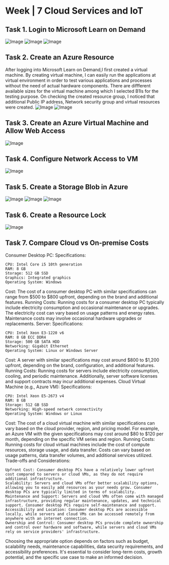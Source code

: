 
# Week | 7 Cloud Services and IoT
## Task 1. Login to Microsoft Learn on Demand
![Image](./images/lab7task11.png) 
![Image](./images/lab7task12.png) 
![Image](./images/lab7task13.png) 

## Task 2. Create an Azure Resource    
After logging into Microsoft Learn on Demand,I first created a virtual machine. By creating virtual machine, I can easily run the applications at virtual environment in order to test various applications and processes without the need of actual hardware components. There are diffferent available sizes for the virtual machine among which I selected B1ls for the testing purpose. On checking the created resource group, I noticed that additional Public IP address, Network security group and virtual resources were created. 
![Image](./images/t72.png) 
![Image](./images/t73.png) 



## Task 3. Create an Azure Virtual Machine and Allow Web Access    
![Image](./images/t74.png) 


## Task 4. Configure Network Access to VM  
![Image](./images/t741.png) 

## Task 5. Create a Storage Blob in Azure  
![Image](./images/t75.png) 
![Image](./images/t751.png) 
![Image](./images/t752.png) 

## Task 6. Create a Resource Lock  
![Image](./images/t76.png) 


## Task 7. Compare Cloud vs On-premise Costs  
Consumer Desktop PC:
Specifications:

    CPU: Intel Core i5 10th generation
    RAM: 8 GB
    Storage: 512 GB SSD
    Graphics: Integrated graphics
    Operating System: Windows

Cost:
The cost of a consumer desktop PC with similar specifications can range from $500 to $800 upfront, depending on the brand and additional features.
Running Costs:
Running costs for a consumer desktop PC typically include electricity consumption and occasional maintenance or upgrades. The electricity cost can vary based on usage patterns and energy rates. Maintenance costs may involve occasional hardware upgrades or replacements.
Server:
Specifications:

    CPU: Intel Xeon E3-1220 v6
    RAM: 8 GB ECC DDR4
    Storage: 500 GB SATA HDD
    Networking: Gigabit Ethernet
    Operating System: Linux or Windows Server

Cost:
A server with similar specifications may cost around $800 to $1,200 upfront, depending on the brand, configuration, and additional features.
Running Costs:
Running costs for servers include electricity consumption, cooling, and periodic maintenance. Additionally, server software licenses and support contracts may incur additional expenses.
Cloud Virtual Machine (e.g., Azure VM):
Specifications:

    CPU: Intel Xeon E5-2673 v4
    RAM: 8 GB
    Storage: 512 GB SSD
    Networking: High-speed network connectivity
    Operating System: Windows or Linux

Cost:
The cost of a cloud virtual machine with similar specifications can vary based on the cloud provider, region, and pricing model. For example, an Azure VM with the given specifications may cost around $80 to $120 per month, depending on the specific VM series and region.
Running Costs:
Running costs for cloud virtual machines include the cost of compute resources, storage usage, and data transfer. Costs can vary based on usage patterns, data transfer volumes, and additional services utilized.
Trade-offs and Considerations:

    Upfront Cost: Consumer desktop PCs have a relatively lower upfront cost compared to servers or cloud VMs, as they do not require additional infrastructure.
    Scalability: Servers and cloud VMs offer better scalability options, allowing you to easily add resources as your needs grow. Consumer desktop PCs are typically limited in terms of scalability.
    Maintenance and Support: Servers and cloud VMs often come with managed infrastructure, providing regular maintenance, updates, and technical support. Consumer desktop PCs require self-maintenance and support.
    Accessibility and Location: Consumer desktop PCs are accessible locally, while servers and cloud VMs can be accessed remotely from anywhere with an internet connection.
    Ownership and Control: Consumer desktop PCs provide complete ownership and control over hardware and software, while servers and cloud VMs rely on service providers' infrastructure.

Choosing the appropriate option depends on factors such as budget, scalability needs, maintenance capabilities, data security requirements, and accessibility preferences. It's essential to consider long-term costs, growth potential, and the specific use case to make an informed decision.

